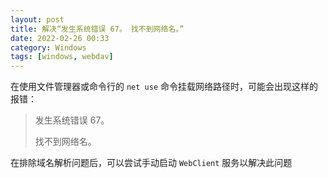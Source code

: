 ```yaml
---
layout: post
title: 解决“发生系统错误 67。 找不到网络名。”
date: 2022-02-26 00:33
category: Windows
tags: [windows, webdav]
---
```


在使用文件管理器或命令行的 `net use` 命令挂载网络路径时，可能会出现这样的报错：

> 发生系统错误 67。 
> 
> 找不到网络名。

在排除域名解析问题后，可以尝试手动启动 `WebClient` 服务以解决此问题